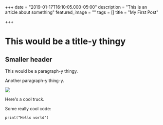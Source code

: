 +++
date = "2019-01-17T16:10:05.000-05:00"
description = "This is an article about something"
featured_image = ""
tags = []
title = "My First Post"

+++
# This would be a title-y thingy

## Smaller header

This would be a paragraph-y thingy.

Another paragraph-y thing-y.

![](https://s3.amazonaws.com/bquinn-hugoblog-media/ooC0lQq.jpg)

Here's a cool truck.

Some really cool code:

    print("Hello world")